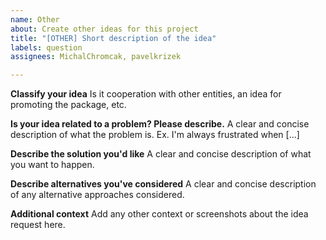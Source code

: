 ```yaml
---
name: Other
about: Create other ideas for this project
title: "[OTHER] Short description of the idea"
labels: question
assignees: MichalChromcak, pavelkrizek

---
```


**Classify your idea**
Is it cooperation with other entities, an idea for promoting the package, etc.

**Is your idea related to a problem? Please describe.**
A clear and concise description of what the problem is. Ex. I'm always frustrated when [...]

**Describe the solution you'd like**
A clear and concise description of what you want to happen.

**Describe alternatives you've considered**
A clear and concise description of any alternative approaches considered.

**Additional context**
Add any other context or screenshots about the idea request here.
